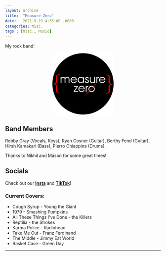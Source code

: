 ```yaml
---
layout: archive
title:  "Measure Zero"
date:   2021-9-29 4:35:00 -0800
categories: Misc.
tags : [Misc., Music]
---
```


My rock band!

<!-- # Measure Zero  -->
<p style="text-align:center;">
<img src="/assets/images/measureZeroLogo.png" alt="Measure Zero Logo" width=200px /> 
</p>

<!-- {: .text-center} -->

## Band Members 
Robby Gray (Vocals, Keys), Ryan Cosner (Guitar), Berthy Fend (Guitar), Hirsh Kamakari (Bass), Pierro Chiappina (Drums). 

Thanks to Nikhil and Mason for some great times! 

## Socials 
 Check out our [**Insta**](https://www.instagram.com/measure_zero_band/) and [**TikTok**](https://www.tiktok.com/@measure_zero_band)!

### Current Covers: 
* Cough Syrup - Young the Giant
* 1979 - Smashing Pumpkins
* All These Things I've Done - the Killers
* Reptilia - the Strokes
* Karma Police - Radiohead
* Take Me Out - Franz Ferdinand
* The Middle - Jimmy Eat World
* Basket Case - Green Day 


<hr>

<!-- ---
--- -->
<!-- 
# Soul on Tap

<img src="https://scontent-lax3-1.xx.fbcdn.net/v/t31.18172-8/11022533_778412808909105_1497830248352829820_o.jpg?_nc_cat=102&ccb=1-5&_nc_sid=174925&_nc_ohc=Kt7Q3fivDwcAX_ZVuIP&_nc_ht=scontent-lax3-1.xx&oh=00_AT8fbX7So_rrev8NxMoG784GvWhuPvQvJWHx8VqdOAAutQ&oe=61F44BF5" alt="Soul on Tap Logo" width=100/>

**Members:** Jane Fishman (Vocals), John Sullivan (Keys), Clayton Caravaggio (Drums), Noah Viklund (Guitar), Matthew Kennedy (Alto), Joe West (Trumpet), Ryan Cosner (Trombone).  -->
